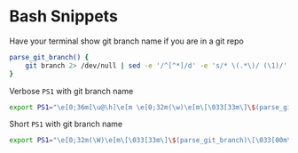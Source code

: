 # Bash Snippets

Have your terminal show git branch name if you are in a git repo

```bash
parse_git_branch() {
	git branch 2> /dev/null | sed -e '/^[^*]/d' -e 's/* \(.*\)/ (\1)/'
}
```

Verbose `PS1` with git branch name

```bash
export PS1="\e[0;36m[\u@\h]\e[m \e[0;32m(\w)\e[m\[\033[33m\]\$(parse_git_branch)\[\033[00m\] $ "
```

Short `PS1` with git branch name

```bash
export PS1="\e[0;32m(\W)\e[m\[\033[33m\]\$(parse_git_branch)\[\033[00m\] $ "
```